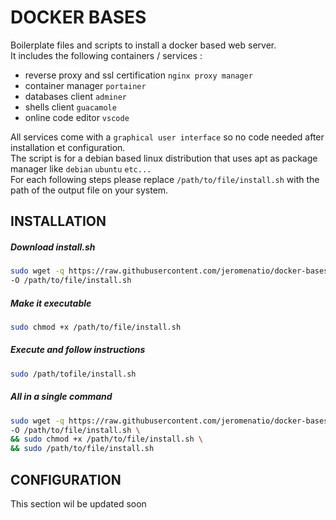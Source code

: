 # DOCKER BASES

Boilerplate files and scripts to install a docker based web server.\
It includes the following containers / services :

- reverse proxy and ssl certification `nginx proxy manager`
- container manager `portainer`
- databases client `adminer`
- shells client `guacamole`
- online code editor `vscode`

All services come with a `graphical user interface` so no code needed after installation et configuration. \
The script is for a debian based linux distribution that uses apt as package manager like `debian` `ubuntu` `etc...` \
For each following steps please replace `/path/to/file/install.sh` with the path of the output file on your system.

## INSTALLATION

##### Download install.sh
```bash
sudo wget -q https://raw.githubusercontent.com/jeromenatio/docker-bases/main/install.sh \
-O /path/to/file/install.sh
```

##### Make it executable
```bash
sudo chmod +x /path/to/file/install.sh
```

##### Execute and follow instructions
```bash
sudo /path/tofile/install.sh
```

##### All in a single command
```bash
sudo wget -q https://raw.githubusercontent.com/jeromenatio/docker-bases/main/install.sh \
-O /path/to/file/install.sh \
&& sudo chmod +x /path/to/file/install.sh \
&& sudo /path/to/file/install.sh
```

## CONFIGURATION
This section wil be updated soon